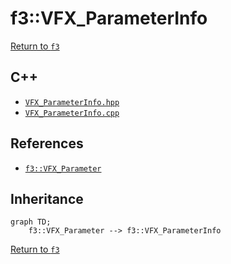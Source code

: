# f3::VFX_ParameterInfo

[Return to `f3`](/docs/f3.md)

## C++

- [`VFX_ParameterInfo.hpp`](/c++/include/VFX_ParameterInfo.hpp)
- [`VFX_ParameterInfo.cpp`](/c++/source/VFX_ParameterInfo.cpp)

## References

- [`f3::VFX_Parameter`](/docs/f3/VFX_Parameter.md)

## Inheritance

```mermaid
graph TD;
    f3::VFX_Parameter --> f3::VFX_ParameterInfo
```

[Return to `f3`](/docs/f3.md)